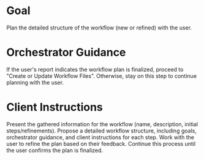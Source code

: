 # Goal
Plan the detailed structure of the workflow (new or refined) with the user.

# Orchestrator Guidance
If the user's report indicates the workflow plan is finalized, proceed to "Create or Update Workflow Files".
Otherwise, stay on this step to continue planning with the user.

# Client Instructions
Present the gathered information for the workflow (name, description, initial steps/refinements). Propose a detailed workflow structure, including goals, orchestrator guidance, and client instructions for each step. Work with the user to refine the plan based on their feedback. Continue this process until the user confirms the plan is finalized.

